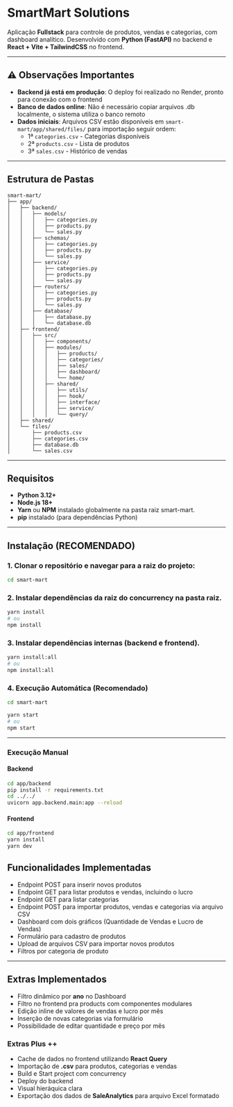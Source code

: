 # SmartMart Solutions

Aplicação **Fullstack** para controle de produtos, vendas e categorias, com dashboard analítico.
Desenvolvido com **Python (FastAPI)** no backend e **React + Vite + TailwindCSS** no frontend.

---

## ⚠️ Observações Importantes

- **Backend já está em produção**: O deploy foi realizado no Render, pronto para conexão com o frontend
- **Banco de dados online**: Não é necessário copiar arquivos .db localmente, o sistema utiliza o banco remoto
- **Dados iniciais**: Arquivos CSV estão disponíveis em `smart-mart/app/shared/files/` para importação seguir ordem:
  - 1ª `categories.csv` - Categorias disponíveis
  - 2ª `products.csv` - Lista de produtos
  - 3ª `sales.csv` - Histórico de vendas

---

## Estrutura de Pastas

```plaintext
smart-mart/
├── app/
│   ├── backend/
│   │   ├── models/
│   │   │   ├── categories.py
│   │   │   ├── products.py
│   │   │   └── sales.py
│   │   ├── schemas/
│   │   │   ├── categories.py
│   │   │   ├── products.py
│   │   │   └── sales.py
│   │   ├── service/
│   │   │   ├── categories.py
│   │   │   ├── products.py
│   │   │   └── sales.py
│   │   ├── routers/
│   │   │   ├── categories.py
│   │   │   ├── products.py
│   │   │   └── sales.py
│   │   ├── database/
│   │   │   ├── database.py
│   │   │   └── database.db
│   ├── frontend/
│   │   ├── src/
│   │   │   ├── components/
│   │   │   ├── modules/
│   │   │   │   ├── products/
│   │   │   │   ├── categories/
│   │   │   │   ├── sales/
│   │   │   │   ├── dashboard/
│   │   │   │   └── home/
│   │   │   ├── shared/
│   │   │   │   ├── utils/
│   │   │   │   ├── hook/
│   │   │   │   ├── interface/
│   │   │   │   ├── service/
│   │   │   │   └── query/
│   ├── shared/
│   └── files/
│       ├── products.csv
│       ├── categories.csv
│       ├── database.db
│       └── sales.csv
```

---

## Requisitos

- **Python 3.12+**
- **Node.js 18+**
- **Yarn** ou **NPM** instalado globalmente na pasta raiz smart-mart.
- **pip** instalado (para dependências Python)

---

## Instalação (RECOMENDADO)

### 1. Clonar o repositório e navegar para a raiz do projeto:

```bash
cd smart-mart
```

### 2. Instalar dependências da raiz do concurrency na pasta raiz.

```bash
yarn install
# ou
npm install
```

### 3. Instalar dependências internas (backend e frontend).

```bash
yarn install:all
# ou
npm install:all
```

### 4. Execução Automática (Recomendado)

```bash
cd smart-mart

yarn start
# ou
npm start
```

---

### Execução Manual

#### Backend

```bash
cd app/backend
pip install -r requirements.txt
cd ../../
uvicorn app.backend.main:app --reload
```

#### Frontend

```bash
cd app/frontend
yarn install
yarn dev
```

## Funcionalidades Implementadas

- Endpoint POST para inserir novos produtos
- Endpoint GET para listar produtos e vendas, incluindo o lucro
- Endpoint GET para listar categorias
- Endpoint POST para importar produtos, vendas e categorias via arquivo CSV
- Dashboard com dois gráficos (Quantidade de Vendas e Lucro de Vendas)
- Formulário para cadastro de produtos
- Upload de arquivos CSV para importar novos produtos
- Filtros por categoria de produto

---

## Extras Implementados

- Filtro dinâmico por **ano** no Dashboard
- Filtro no frontend pra products com componentes modulares
- Edição inline de valores de vendas e lucro por mês
- Inserção de novas categorias via formulário
- Possibilidade de editar quantidade e preço por mês

### Extras Plus ++

- Cache de dados no frontend utilizando **React Query**
- Importação de **.csv** para produtos, categorias e vendas
- Build e Start project com concurrency
- Deploy do backend
- Visual hieráquica clara
- Exportação dos dados de **SaleAnalytics** para arquivo Excel formatado

